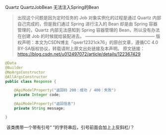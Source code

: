 Quartz QuartzJobBean 无法注入Spring的Bean

> 出现这个问题是因为定时任务的 Job 对象实例化的过程是通过 Quartz 内部自己完成的，但是我们通过 Spring 进行注入的 Bean 却是由 Spring 容器管理的，Quartz 内部无法感知到 Spring 容器管理的 Bean，所以没有办法在创建 Job 的时候就给装配进去。
> ————————————————
> 版权声明：本文为CSDN博主「qwer12321ck76」的原创文章，遵循CC 4.0 BY-SA版权协议，转载请附上原文出处链接及本声明。
> 原文链接：https://blog.csdn.net/u012497072/article/details/122367429

```java
@Data
@Builder
@NoArgsConstructor
@AllArgsConstructor
public class Response {

    @ApiModelProperty("返回码 200：成功 / 400：失败")
    private Integer code;

    @ApiModelProperty("返回信息")
    private String message;

}
```

​	该类携带一个带有引号“ ”的字符串后，引号前面会加上上反斜杠/？